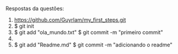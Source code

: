 Respostas da questões:
1. https://github.com/Guyrlam/my_first_steps.git
2. $ git init
3. $ git add "ola_mundo.txt" $ git commit -m "primeiro commit"
4. 
5. $ git add "Readme.md" $ git commit -m "adicionando o readme"
